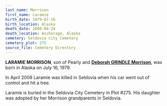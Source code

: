 ```yaml
---
last_name: Morrison
first_name: Laramie
birth_date: 1979-07-16
birth_location: Alaska
death_date: 2008-04-24
death_location: Anchorage, Alaska
cemetery: Seldovia City Cemetery
cemetery_plot: 275
source_file: Cemetery Directory
---
```


**LARAMIE MORRISON**, son of Pearly and [**Deborah GRINDLE Morrison**](./Morrison_Deborah_E_Grindle.md), was born in Alaska on July 16, 1979. 

In April 2008 Laramie was killed in Seldovia when his car went out of control and hit a tree. 

Laramie is buried in the Seldovia City Cemetery in Plot #275. His daughter was adopted by her Morrison grandparents in Seldovia.
